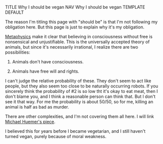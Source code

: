 TITLE Why I should be vegan
NAV Why I should be vegan
TEMPLATE DEFAULT

The reason I'm titling this page with "should be" is that I'm not following my obligation here. But this page is just to explain why it's my obligation.

[Metaphysics](metaphysics) make it clear that believing in consciousness without free is nonsensical and unjustifiable. This is the universally accepted theory of animals, but since it's necessarily irrational, I realize there are two possibilities:

1. Animals don't have consciousness.

2. Animals have free will and rights.

I can't judge the relative probability of these. They don't seem to act like people, but they also seem too close to be naturally occurring robots. If you sincerely think the probability of #2 is so low tht it's okay to eat meat, then I don't blame you, and I think a reasonable person can think that. But I don't see it that way. For me the probability is about 50/50, so for me, killing an animal is half as bad as murder.

There are other complexities, and I'm not covering them all here. I will link [Michael Huemer's piece](https://philpapers.org/archive/HUEDOE.pdf).

I believed this for years before I became vegetarian, and I still haven't turned vegan, purely because of moral weakness.

